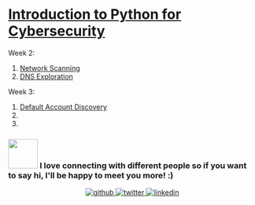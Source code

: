 # [Introduction to Python for Cybersecurity]()

Week 2:
1. [Network Scanning](https://github.com/creeper-exe/PracticeProjects/tree/main/Python%20for%20Cybersecurity%20(Course)/Introduction%20to%20Python%20for%20Cybersecurity/Network%20Scanning)
2. [DNS Exploration](https://github.com/creeper-exe/PracticeProjects/tree/main/Python%20for%20Cybersecurity%20(Course)/Introduction%20to%20Python%20for%20Cybersecurity/DNS%20Exploration)

Week 3:
1. [Default Account Discovery](https://github.com/creeper-exe/PracticeProjects/blob/main/Python%20for%20Cybersecurity%20(Course)/Introduction%20to%20Python%20for%20Cybersecurity/Default%20Account%20Discovery/README.md)
2. []()
3. []()

### <img src="https://media.giphy.com/media/LnQjpWaON8nhr21vNW/giphy.gif" width="60"> <b>I love connecting with different people</b> so if you want to say <b>hi, I'll be happy to meet you more!</b> :)

<div align="center">
<a href="https://github.com/creeper-exe" target="_blank">
<img src=https://img.shields.io/badge/github-%2324292e.svg?&style=for-the-badge&logo=github&logoColor=white alt=github style="margin-bottom: 5px;" />
</a>
<a href="https://twitter.com/Nouureldin_Ehab" target="_blank">
<img src=https://img.shields.io/badge/twitter-%2300acee.svg?&style=for-the-badge&logo=twitter&logoColor=white alt=twitter style="margin-bottom: 5px;" />
</a>
<a href="https://linkedin.com/in/noureldin-ehab-a57940190" target="_blank">
<img src=https://img.shields.io/badge/linkedin-%231E77B5.svg?&style=for-the-badge&logo=linkedin&logoColor=white alt=linkedin style="margin-bottom: 5px;" />
</a>  
</div>  
  
